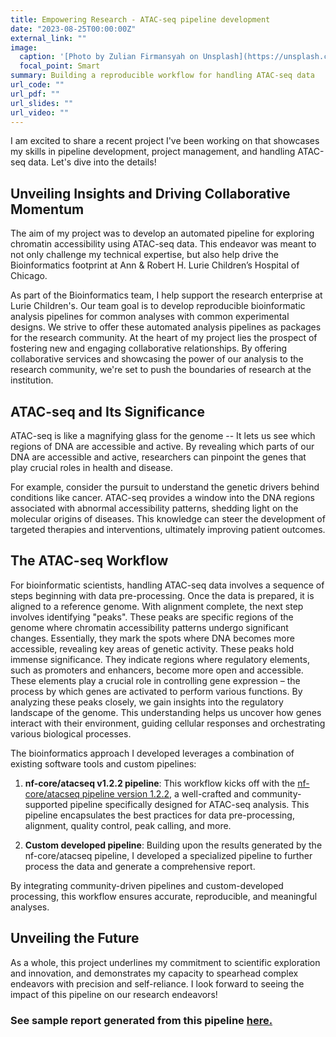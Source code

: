```yaml
---
title: Empowering Research - ATAC-seq pipeline development
date: "2023-08-25T00:00:00Z"
external_link: ""
image:
  caption: '[Photo by Zulian Firmansyah on Unsplash](https://unsplash.com/photos/sEUAJeFn5mE?utm_source=unsplash&utm_medium=referral&utm_content=creditShareLink)'
  focal_point: Smart
summary: Building a reproducible workflow for handling ATAC-seq data
url_code: ""
url_pdf: ""
url_slides: ""
url_video: ""
---
```

I am excited to share a recent project I've been working on that showcases my skills in pipeline development, project management, and handling ATAC-seq data. Let's dive into the details!

## Unveiling Insights and Driving Collaborative Momentum

The aim of my project was to develop an automated pipeline for exploring chromatin accessibility using ATAC-seq data. This endeavor was meant to not only challenge my technical expertise, but also help drive the Bioinformatics footprint at Ann & Robert H. Lurie Children’s Hospital of Chicago.
  
As part of the Bioinformatics team, I help support the research enterprise at Lurie Children's. Our team goal is to develop reproducible bioinformatic analysis pipelines for common analyses with common experimental designs. We strive to offer these automated analysis pipelines as packages for the research community. At the heart of my project lies the prospect of fostering new and engaging collaborative relationships. By offering collaborative services and showcasing the power of our analysis to the research community, we're set to push the boundaries of research at the institution.

## ATAC-seq and Its Significance

ATAC-seq is like a magnifying glass for the genome -- It lets us see which regions of DNA are accessible and active. By revealing which parts of our DNA are accessible and active, researchers can pinpoint the genes that play crucial roles in health and disease. 
  
For example, consider the pursuit to understand the genetic drivers behind conditions like cancer. ATAC-seq provides a window into the DNA regions associated with abnormal accessibility patterns, shedding light on the molecular origins of diseases. This knowledge can steer the development of targeted therapies and interventions, ultimately improving patient outcomes.

## The ATAC-seq Workflow

For bioinformatic scientists, handling ATAC-seq data involves a sequence of steps beginning with data pre-processing. Once the data is prepared, it is aligned to a reference genome. With alignment complete, the next step involves identifying "peaks". These peaks are specific regions of the genome where chromatin accessibility patterns undergo significant changes. Essentially, they mark the spots where DNA becomes more accessible, revealing key areas of genetic activity. These peaks hold immense significance. They indicate regions where regulatory elements, such as promoters and enhancers, become more open and accessible. These elements play a crucial role in controlling gene expression – the process by which genes are activated to perform various functions. By analyzing these peaks closely, we gain insights into the regulatory landscape of the genome. This understanding helps us uncover how genes interact with their environment, guiding cellular responses and orchestrating various biological processes.

The bioinformatics approach I developed leverages a combination of existing software tools and custom pipelines:
  
  1. **nf-core/atacseq v1.2.2 pipeline**: This workflow kicks off with the [nf-core/atacseq pipeline version 1.2.2](https://nf-co.re/atacseq/1.2.2), a well-crafted and community-supported pipeline specifically designed for ATAC-seq analysis. This pipeline encapsulates the best practices for data pre-processing, alignment, quality control, peak calling, and more. 
    
  2. **Custom developed pipeline**: Building upon the results generated by the nf-core/atacseq pipeline, I developed a specialized pipeline to further process the data and generate a comprehensive report. 

By integrating community-driven pipelines and custom-developed processing, this workflow ensures accurate, reproducible, and meaningful analyses.

## Unveiling the Future

As a whole, this project underlines my commitment to scientific exploration and innovation, and demonstrates my capacity to spearhead complex endeavors with precision and self-reliance. I look forward to seeing the impact of this pipeline on our research endeavors!

### See sample report generated from this pipeline [here.](https://rpubs.com/jnyaanga/1074666)
